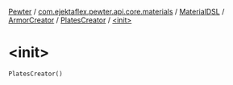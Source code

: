 [Pewter](../../../../index.md) / [com.ejektaflex.pewter.api.core.materials](../../../index.md) / [MaterialDSL](../../index.md) / [ArmorCreator](../index.md) / [PlatesCreator](index.md) / [&lt;init&gt;](./-init-.md)

# &lt;init&gt;

`PlatesCreator()`